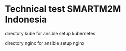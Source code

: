 # Technical test SMARTM2M Indonesia 

directory kube for ansible setup kubernetes

directory nginx for ansible setup nginx
